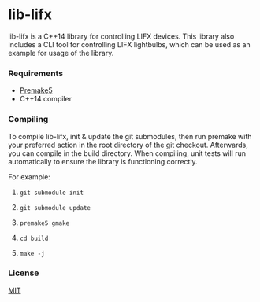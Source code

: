 # lib-lifx

lib-lifx is a C++14 library for controlling LIFX devices. This library also includes a CLI tool for controlling LIFX lightbulbs, which can be used as an example for usage of the library.

### Requirements
- [Premake5](https://premake.github.io/download.html)
- C++14 compiler

### Compiling
To compile lib-lifx, init & update the git submodules, then run premake with your preferred action in the root directory of the git checkout. Afterwards, you can compile in the build directory. When compiling, unit tests will run automatically to ensure the library is functioning correctly.

For example:

1. `git submodule init`

2. `git submodule update`

3. `premake5 gmake`

4. `cd build`

5. `make -j`

### License
[MIT](http://codemaster.mit-license.org)
